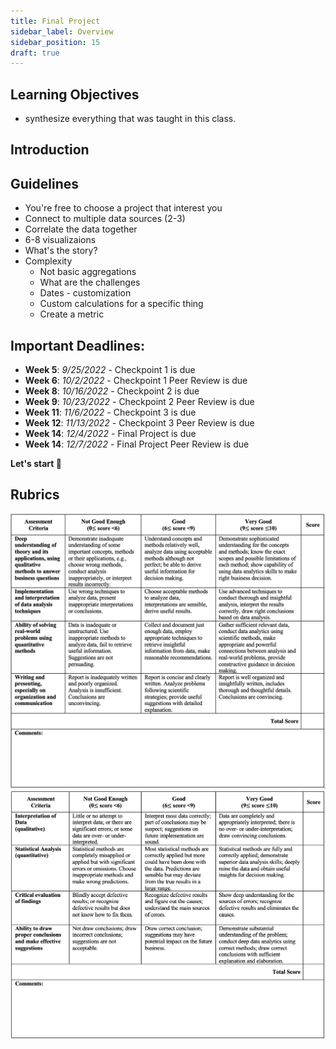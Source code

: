 ```yaml
---
title: Final Project
sidebar_label: Overview
sidebar_position: 15
draft: true
---
```


## Learning Objectives
- synthesize everything that was taught in this class. 

## Introduction


## Guidelines
- You're free to choose a project that interest you 
- Connect to multiple data sources (2-3)
- Correlate the data together 
- 6-8 visualizaions
- What's the story?
- Complexity 
  - Not basic aggregations
  - What are the challenges 
   - Dates - customization
  - Custom calculations for a specific thing
   - Create a metric

## Important Deadlines:
  - **Week 5**: *9/25/2022* - Checkpoint 1 is due
  - **Week 6**: *10/2/2022* - Checkpoint 1 Peer Review is due
  - **Week 8**: *10/16/2022* - Checkpoint 2 is due
  - **Week 9**: *10/23/2022* - Checkpoint 2 Peer Review is due
  - **Week 11**: *11/6/2022* - Checkpoint 3 is due
  - **Week 12**: *11/13/2022* - Checkpoint 3 Peer Review is due
  - **Week 14**: *12/4/2022* - Final Project is due
  - **Week 14**: *12/7/2022* - Final Project Peer Review is due




**Let's start 🏁**


## Rubrics
![Part1](images/rubrics1.png)
![Part2](images/rubrics2.png)